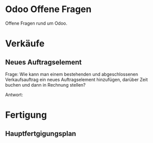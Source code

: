 # Odoo Offene Fragen

Offene Fragen rund um Odoo.

# Verkäufe

## Neues Auftragselement

Frage: Wie kann man einem bestehenden und abgeschlossenen Verkaufsauftrag ein neues Auftragselement hinzufügen, darüber Zeit buchen und dann in Rechnung stellen?

Antwort: 

# Fertigung

## Hauptfertgigungsplan

## 